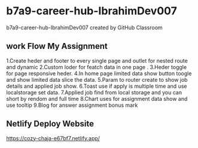 # b7a9-career-hub-IbrahimDev007

b7a9-career-hub-IbrahimDev007 created by GitHub Classroom

## work Flow My Assignment

1.Create heder and footer to every single page and outlet for nested route and dynamic
2.Custom loder for featch data in one page .
3.Heder toggle for page responsive heder.
4.In home page limited data show button toogle and show limited data slice the data.
5.Param to router create to show job details and applied job show.
6.Toast use if apply is multiple time and use localstorage set data.
7.Applied job find from local storage and you can short by rendom and full time
8.Chart uses for assignment data show and use tooltip
9.Blog for answer assignment bonus mark

## Netlify Deploy Website

https://cozy-chaja-e67bf7.netlify.app/
